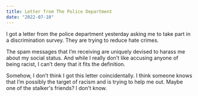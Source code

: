 ```yaml
---
title: Letter from The Police Department
date: "2022-07-10"
---
```


I got a letter from the police department yesterday asking me to take part in a discrimination survey. They are trying to reduce hate crimes. 

The spam messages that I’m receiving are uniquely devised to harass me about my social status. And while I really don’t like accusing anyone of being racist, I can’t deny that it fits the definition. 

Somehow, I don’t think I got this letter coincidentally. I think someone knows that I’m possibly the target of racism and is trying to help me out. Maybe one of the stalker's friends? I don't know. 
